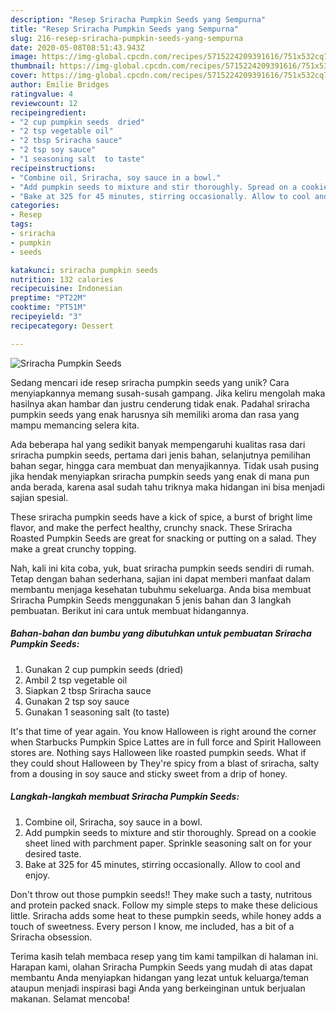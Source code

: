 ```yaml
---
description: "Resep Sriracha Pumpkin Seeds yang Sempurna"
title: "Resep Sriracha Pumpkin Seeds yang Sempurna"
slug: 216-resep-sriracha-pumpkin-seeds-yang-sempurna
date: 2020-05-08T08:51:43.943Z
image: https://img-global.cpcdn.com/recipes/5715224209391616/751x532cq70/sriracha-pumpkin-seeds-recipe-main-photo.jpg
thumbnail: https://img-global.cpcdn.com/recipes/5715224209391616/751x532cq70/sriracha-pumpkin-seeds-recipe-main-photo.jpg
cover: https://img-global.cpcdn.com/recipes/5715224209391616/751x532cq70/sriracha-pumpkin-seeds-recipe-main-photo.jpg
author: Emilie Bridges
ratingvalue: 4
reviewcount: 12
recipeingredient:
- "2 cup pumpkin seeds  dried"
- "2 tsp vegetable oil"
- "2 tbsp Sriracha sauce"
- "2 tsp soy sauce"
- "1 seasoning salt  to taste"
recipeinstructions:
- "Combine oil, Sriracha, soy sauce in a bowl."
- "Add pumpkin seeds to mixture and stir thoroughly. Spread on a cookie sheet lined with parchment paper. Sprinkle seasoning salt on for your desired taste."
- "Bake at 325 for 45 minutes, stirring occasionally. Allow to cool and enjoy."
categories:
- Resep
tags:
- sriracha
- pumpkin
- seeds

katakunci: sriracha pumpkin seeds 
nutrition: 132 calories
recipecuisine: Indonesian
preptime: "PT22M"
cooktime: "PT51M"
recipeyield: "3"
recipecategory: Dessert

---
```



![Sriracha Pumpkin Seeds](https://img-global.cpcdn.com/recipes/5715224209391616/751x532cq70/sriracha-pumpkin-seeds-recipe-main-photo.jpg)

Sedang mencari ide resep sriracha pumpkin seeds yang unik? Cara menyiapkannya memang susah-susah gampang. Jika keliru mengolah maka hasilnya akan hambar dan justru cenderung tidak enak. Padahal sriracha pumpkin seeds yang enak harusnya sih memiliki aroma dan rasa yang mampu memancing selera kita.

Ada beberapa hal yang sedikit banyak mempengaruhi kualitas rasa dari sriracha pumpkin seeds, pertama dari jenis bahan, selanjutnya pemilihan bahan segar, hingga cara membuat dan menyajikannya. Tidak usah pusing jika hendak menyiapkan sriracha pumpkin seeds yang enak di mana pun anda berada, karena asal sudah tahu triknya maka hidangan ini bisa menjadi sajian spesial.

These sriracha pumpkin seeds have a kick of spice, a burst of bright lime flavor, and make the perfect healthy, crunchy snack. These Sriracha Roasted Pumpkin Seeds are great for snacking or putting on a salad. They make a great crunchy topping.


Nah, kali ini kita coba, yuk, buat sriracha pumpkin seeds sendiri di rumah. Tetap dengan bahan sederhana, sajian ini dapat memberi manfaat dalam membantu menjaga kesehatan tubuhmu sekeluarga. Anda bisa membuat Sriracha Pumpkin Seeds menggunakan 5 jenis bahan dan 3 langkah pembuatan. Berikut ini cara untuk membuat hidangannya.

<!--inarticleads1-->

##### Bahan-bahan dan bumbu yang dibutuhkan untuk pembuatan Sriracha Pumpkin Seeds:

1. Gunakan 2 cup pumpkin seeds  (dried)
1. Ambil 2 tsp vegetable oil
1. Siapkan 2 tbsp Sriracha sauce
1. Gunakan 2 tsp soy sauce
1. Gunakan 1 seasoning salt  (to taste)


It&#39;s that time of year again. You know Halloween is right around the corner when Starbucks Pumpkin Spice Lattes are in full force and Spirit Halloween stores are. Nothing says Halloween like roasted pumpkin seeds. What if they could shout Halloween by They&#39;re spicy from a blast of sriracha, salty from a dousing in soy sauce and sticky sweet from a drip of honey. 

<!--inarticleads2-->

##### Langkah-langkah membuat Sriracha Pumpkin Seeds:

1. Combine oil, Sriracha, soy sauce in a bowl.
1. Add pumpkin seeds to mixture and stir thoroughly. Spread on a cookie sheet lined with parchment paper. Sprinkle seasoning salt on for your desired taste.
1. Bake at 325 for 45 minutes, stirring occasionally. Allow to cool and enjoy.


Don&#39;t throw out those pumpkin seeds!! They make such a tasty, nutritous and protein packed snack. Follow my simple steps to make these delicious little. Sriracha adds some heat to these pumpkin seeds, while honey adds a touch of sweetness. Every person I know, me included, has a bit of a Sriracha obsession. 

Terima kasih telah membaca resep yang tim kami tampilkan di halaman ini. Harapan kami, olahan Sriracha Pumpkin Seeds yang mudah di atas dapat membantu Anda menyiapkan hidangan yang lezat untuk keluarga/teman ataupun menjadi inspirasi bagi Anda yang berkeinginan untuk berjualan makanan. Selamat mencoba!
